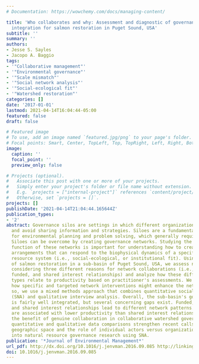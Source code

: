 ```yaml
---
# Documentation: https://wowchemy.com/docs/managing-content/

title: 'Who collaborates and why: Assessment and diagnostic of governance network
  integration for salmon restoration in Puget Sound, USA'
subtitle: ''
summary: ''
authors:
- Jesse S. Sayles
- Jacopo A. Baggio
tags:
- '"Collaborative management"'
- '"Environmental governance"'
- '"Scale mismatch"'
- '"Social network analysis"'
- '"Social-ecological fit"'
- '"Watershed restoration"'
categories: []
date: '2017-01-01'
lastmod: 2021-04-14T16:04:44-05:00
featured: false
draft: false

# Featured image
# To use, add an image named `featured.jpg/png` to your page's folder.
# Focal points: Smart, Center, TopLeft, Top, TopRight, Left, Right, BottomLeft, Bottom, BottomRight.
image:
  caption: ''
  focal_point: ''
  preview_only: false

# Projects (optional).
#   Associate this post with one or more of your projects.
#   Simply enter your project's folder or file name without extension.
#   E.g. `projects = ["internal-project"]` references `content/project/deep-learning/index.md`.
#   Otherwise, set `projects = []`.
projects: []
publishDate: '2021-04-14T21:04:44.165644Z'
publication_types:
- '2'
abstract: Governance silos are settings in which different organizations work in isolation
  and avoid sharing information and strategies. Siloes are a fundamental challenge
  for environmental planning and problem solving, which generally requires collaboration.
  Siloes can be overcome by creating governance networks. Studying the structure and
  function of these networks is important for understanding how to create institutional
  arrangements that can respond to the biophysical dynamics of a specific natural
  resource system (i.e., social-ecological, or institutional fit). Using the case
  of salmon restoration in a sub-basin of Puget Sound, USA, we assess network integration,
  considering three different reasons for network collaborations (i.e., mandated,
  funded, and shared interest relationships) and analyze how these different collaboration
  types relate to productivity based on practitioner's assessments. We also illustrate
  how specific and targeted network interventions might enhance the network. To do
  so, we use a mixed methods approach that combines quantitative social network analysis
  (SNA) and qualitative interview analysis. Overall, the sub-basin's governance network
  is fairly well integrated, but several concerning gaps exist. Funded, mandated,
  and shared interest relationships lead to different network patterns. Mandated relationships
  are associated with lower productivity than shared interest relationships, highlighting
  the benefit of genuine collaboration in collaborative watershed governance. Lastly,
  quantitative and qualitative data comparisons strengthen recent calls to incorporate
  geographic space and the role of individual actors versus organizational culture
  into natural resource governance research using SNA.
publication: '*Journal of Environmental Management*'
url_pdf: http://dx.doi.org/10.1016/j.jenvman.2016.09.085 http://linkinghub.elsevier.com/retrieve/pii/S0301479716307563
doi: 10.1016/j.jenvman.2016.09.085
---
```

